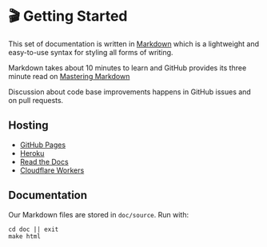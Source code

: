 # 🎬 Getting Started

This set of documentation is written in [Markdown](
https://daringfireball.net/projects/markdown/syntax) which is a
lightweight and easy-to-use syntax for styling all forms of writing.

Markdown takes about 10 minutes to learn and GitHub provides its
three minute read on [Mastering Markdown](
https://guides.github.com/features/mastering-markdown/)

Discussion about code base improvements happens in GitHub issues and on pull requests.

## Hosting

- [GitHub Pages](https://pages.github.com/)
- [Heroku](https://www.heroku.com/)
- [Read the Docs](https://readthedocs.org/)
- [Cloudflare Workers](https://workers.cloudflare.com/)

## Documentation

Our Markdown files are stored in `doc/source`. Run with:

```
cd doc || exit
make html
```
